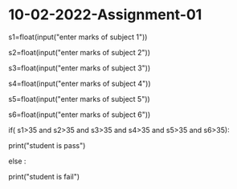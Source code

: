 # 10-02-2022-Assignment-01
s1=float(input("enter marks of subject 1"))

s2=float(input("enter marks of subject 2"))

s3=float(input("enter marks of subject 3"))

s4=float(input("enter marks of subject 4"))

s5=float(input("enter marks of subject 5"))

s6=float(input("enter marks of subject 6"))

if( s1>35 and s2>35 and s3>35 and s4>35 and s5>35 and s6>35):

  print("student is pass")

else :

  print("student is fail")
